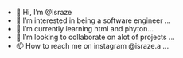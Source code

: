 - 👋 Hi, I’m @Israze
- 👀 I’m interested in being a software engineer ...
- 🌱 I’m currently learning html and phyton...
- 💞️ I’m looking to collaborate on alot of projects ...
- 📫 How to reach me on instagram @israze.a ...

<!---
Israze/Israze is a ✨ special ✨ repository because its `README.md` (this file) appears on your GitHub profile.
You can click the Preview link to take a look at your changes.
--->
